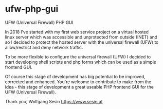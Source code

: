 # ufw-php-gui
UFW (Universal Firewall) PHP GUI

In 2018 I've started with my first web service project on a virtual hosted linux server which was accessible and unprotected from outside (INET) and so I decided to protect the hosted server with the universal firewall (UFW) to allow/restrict and deny network traffic. 

To be more flexible to configure the universal firewall (UFW) I decided to start developing shell scripts and php forms which can be used as a simple frontend GUI.

Of course this stage of development has big potential to be improved, corrected and enhanced. You're welcome to contribute to make from the idea - this stage of development a great useable PHP frontend GUI for the UFW (Universal Firewall).

Thank you,
Wolfgang Sesin
https://www.sesin.at
